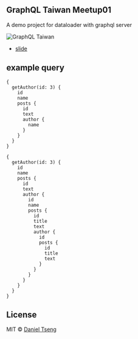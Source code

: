 ## GraphQL Taiwan Meetup01

A demo project for dataloader with graphql server

![GraphQL Taiwan](http://i.imgur.com/NULoFfw.jpg)

- [slide](https://hackmd.io/p/Syk9o9xuZ#/)

## example query

```
{
  getAuthor(id: 3) {
    id
    name
    posts {
      id
      text
      author {
        name
      }
    }
  }
}
```
```
{
  getAuthor(id: 3) {
    id
    name
    posts {
      id
      text
      author {
        id
        name
        posts {
          id
          title
          text
          author {
            id
            posts {
              id
              title
              text
            }
          }
        }
      }
    }
  }
}
```

## License

MIT © [Daniel Tseng](https://github.com/kpman)
